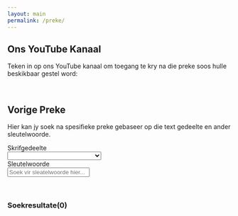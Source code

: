 ```yaml
---
layout: main
permalink: /preke/
---
```

<script> 
    
    $(function(){
     document.getElementById("keywords").value = " ";
   
     var myElement = document.getElementById('results');
     if(window.addEventListener) {
        // Normal browsers
        myElement.addEventListener('DOMSubtreeModified', contentChanged, false);
     } else if(window.attachEvent) {
        // IE
        myElement.attachEvent('DOMSubtreeModified', contentChanged);
     }
     onSearch();
    
    });
    
    function contentChanged() { 
        totalResults = document.getElementById('results').children.length;
        document.getElementById('resultsHeader').html("Soekresultate(" + totalResults + ")");
    }
    
    function onSearch(sender){
      
      var selBoek = document.getElementById("boek");
      var inpText = document.getElementById("keywords");
      var searchString = inpText.value;
      if(selBoek.value !== "blank"){
        searchString += " " + selBoek.value
      }
      search.search(searchString);
      var inputField = document.getElementById('keywords');
      if(inputField.value === "") inputField.value = " ";
    };
    
</script>  

## Ons YouTube Kanaal
Teken in op ons YouTube kanaal om toegang te kry na die preke soos hulle beskikbaar gestel word: 
<div class="g-ytsubscribe" data-channelid="UC0ZP4XfiYIW-CgGgnnmV-2Q" data-layout="default" data-count="hidden"></div>
<br/>

## Vorige Preke
Hier kan jy soek na spesifieke preke gebaseer op die text gedeelte en ander sleutelwoorde.
<br/>

<div class="filterContainer">
  <form action="/action_page.php">
    <div class="row">
      <div class="col-25">
        <label for="boek">Skrifgedeelte</label>
      </div>
      <div class="col-75">
        <select id="boek" name="boek" onchange="onSearch()">
          <option value="blank"></option>
          <option value="Genesis">Genesis</option>
          <option value="Eksodus">Eksodus</option>
          <option value="Levitikus">Levitikus</option>
          <option value="Numeri">Numeri</option>
          <option value="Deuteronomium">Deuteronomium</option>
          <option value="Josua">Josua</option>
          <option value="Rigters">Rigters</option>
          <option value="Rut">Rut</option>
          <option value="1 Samuel">1 Samuel</option>
          <option value="2 Samuel">2 Samuel</option>
          <option value="1 Konings">1 Konings</option>
          <option value="2 Konings">2 Konings</option>
          <option value="1 Kronieke">1 Kronieke</option>
          <option value="2 Kronieke">2 Kronieke</option>
          <option value="Esra">Esra</option>
          <option value="Nehemia">Nehemia</option>
          <option value="Ester">Ester</option>
          <option value="Job">Job</option>
          <option value="Psalms">Psalms</option>
          <option value="Spreuke van Salomo">Spreuke van Salomo</option>
          <option value="Prediker">Prediker</option>
          <option value="Hooglied van Salomo">Hooglied van Salomo</option>
          <option value="Jesaja">Jesaja</option>
          <option value="Jeremia">Jeremia</option>
          <option value="Klaagliedere van Jeremia">Klaagliedere van Jeremia</option>
          <option value="Esegiël">Esegiël</option>
          <option value="Daniël">Daniël</option>
          <option value="Hosea">Hosea</option>
          <option value="Joël">Joël</option>
          <option value="Amos">Amos</option>
          <option value="Obadja">Obadja</option>
          <option value="Jona">Jona</option>
          <option value="Miga">Miga</option>
          <option value="Nahum">Nahum</option>
          <option value="Habakuk">Habakuk</option>
          <option value="Sefanja">Sefanja</option>
          <option value="Haggai">Haggai</option>
          <option value="Sagaria">Sagaria</option>
          <option value="Maleagi">Maleagi</option>
          <option value="Matteus">Matteus</option>
          <option value="Markus">Markus</option>
          <option value="Lukas">Lukas</option>
          <option value="Johannes">Johannes</option>
          <option value="Die handelinge van die apostels">Die handelinge van die apostels</option>
          <option value="Romeine">Romeine</option>
          <option value="1 Korintiërs ">1 Korintiërs </option>
          <option value="2 Korintiërs">2 Korintiërs</option>
          <option value="Galasiërs">Galasiërs</option>
          <option value="Effesiërs">Effesiërs</option>
          <option value="Filippense">Filippense</option>
          <option value="Kolossense">Kolossense</option>
          <option value="1 Tessalonisense">1 Tessalonisense</option>
          <option value="2 Tessalonisense">2 Tessalonisense</option>
          <option value="1 Timoteus">1 Timoteus</option>
          <option value="2 Timoteus">2 Timoteus</option>
          <option value="Titus ">Titus </option>
          <option value="Filemon">Filemon</option>
          <option value="Hebreërs">Hebreërs</option>
          <option value="Jakobus">Jakobus</option>
          <option value="1 Petrus">1 Petrus</option>
          <option value="2 Petrus">2 Petrus</option>
          <option value="1 Johannes">1 Johannes</option>
          <option value="2 Johannes">2 Johannes</option>
          <option value="3 Johannes">3 Johannes</option>
          <option value="Judas">Judas</option>
          <option value="Die openbaring">Die openbaring</option>
        </select>
      </div>
    </div> 
    <div class="row">
      <div class="col-25">
        <label for="keywords">Sleutelwoorde</label>
      </div>
      <div class="col-75">
        <input type="text" id="keywords" name="keywords" placeholder="Soek vir sleatelwoorde hier..." oninput="onSearch()">
      </div>
    </div>
  </form>
</div>
<br/>
<h3 id="resultsHeader">Soekresultate(0)</h3>
<div id="results" class="grid-container"/>

